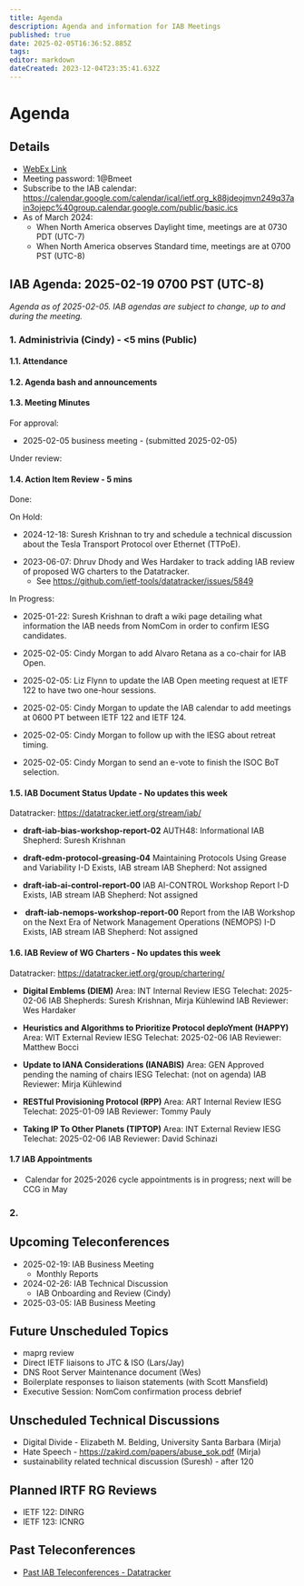 ```yaml
---
title: Agenda
description: Agenda and information for IAB Meetings
published: true
date: 2025-02-05T16:36:52.885Z
tags: 
editor: markdown
dateCreated: 2023-12-04T23:35:41.632Z
---
```


# Agenda
## Details

* [WebEx Link](https://ietf.webex.com/ietf/j.php?MTID=m92c425d161e1be552b21d6b84b1c09f6)
* Meeting password: 1@Bmeet
* Subscribe to the IAB calendar: https://calendar.google.com/calendar/ical/ietf.org_k88jdeojmvn249q37ain3ojepc%40group.calendar.google.com/public/basic.ics
* As of March 2024:
    * When North America observes Daylight time, meetings are at 0730 PDT (UTC-7)
    * When North America observes Standard time, meetings are at 0700 PST (UTC-8)

## IAB Agenda: 2025-02-19 0700 PST (UTC-8) 

*Agenda as of 2025-02-05. IAB agendas are subject to change, up to and during the meeting.*


### 1. Administrivia (Cindy) - <5 mins (Public)

#### 1.1. Attendance 

#### 1.2. Agenda bash and announcements 

#### 1.3. Meeting Minutes 

For approval: 

* 2025-02-05 business meeting - (submitted 2025-02-05)

Under review:

#### 1.4. Action Item Review - 5 mins

Done:

    
On Hold:

* 2024-12-18: Suresh Krishnan to try and schedule a technical 
    discussion about the Tesla Transport Protocol over Ethernet 
    (TTPoE).
- 2023-06-07: Dhruv Dhody and Wes Hardaker to track adding IAB
    review of proposed WG charters to the Datatracker.
    - See https://github.com/ietf-tools/datatracker/issues/5849

In Progress: 

* 2025-01-22: Suresh Krishnan to draft a wiki page detailing what 
    information the IAB needs from NomCom in order to confirm IESG 
    candidates.

* 2025-02-05: Cindy Morgan to add Alvaro Retana as a co-chair for IAB 
    Open.

* 2025-02-05: Liz Flynn to update the IAB Open meeting request at 
    IETF 122 to have two one-hour sessions.

* 2025-02-05: Cindy Morgan to update the IAB calendar to add meetings 
    at 0600 PT between IETF 122 and IETF 124.

* 2025-02-05: Cindy Morgan to follow up with the IESG about retreat 
    timing.

* 2025-02-05: Cindy Morgan to send an e-vote to finish the ISOC BoT 
    selection.

#### 1.5. IAB Document Status Update - No updates this week

 Datatracker: https://datatracker.ietf.org/stream/iab/

*  **draft-iab-bias-workshop-report-02**
    AUTH48: Informational
    IAB Shepherd: Suresh Krishnan

*  **draft-edm-protocol-greasing-04**
    Maintaining Protocols Using Grease and Variability
    I-D Exists, IAB stream
    IAB Shepherd: Not assigned

*  **draft-iab-ai-control-report-00** 
    IAB AI-CONTROL Workshop Report
    I-D Exists, IAB stream
    IAB Shepherd: Not assigned
    
*   **draft-iab-nemops-workshop-report-00**
    Report from the IAB Workshop on the Next Era of Network Management
    Operations (NEMOPS)
    I-D Exists, IAB stream
    IAB Shepherd: Not assigned

#### 1.6. IAB Review of WG Charters - No updates this week

 Datatracker: https://datatracker.ietf.org/group/chartering/
  
* **Digital Emblems (DIEM)**
    Area: INT
    Internal Review
    IESG Telechat: 2025-02-06 
    IAB Shepherds: Suresh Krishnan, Mirja Kühlewind
    IAB Reviewer: Wes Hardaker
    
 * **Heuristics and Algorithms to Prioritize Protocol deploYment (HAPPY)**
    Area: WIT
    External Review 
    IESG Telechat: 2025-02-06
    IAB Reviewer: Matthew Bocci

*  **Update to IANA Considerations (IANABIS)**
    Area: GEN
    Approved pending the naming of chairs
    IESG Telechat: (not on agenda)
    IAB Reviewer: Mirja Kühlewind
    
 * **RESTful Provisioning Protocol (RPP)**
    Area: ART
    Internal Review 
    IESG Telechat: 2025-01-09
    IAB Reviewer: Tommy Pauly

*  **Taking IP To Other Planets (TIPTOP)**
    Area: INT
    External Review
    IESG Telechat: 2025-02-06
    IAB Reviewer: David Schinazi


#### 1.7 IAB Appointments

*  Calendar for 2025-2026 cycle appointments is in progress; next will 
    be CCG in May


### 2. 




## Upcoming Teleconferences 
* 2025-02-19: IAB Business Meeting
    - Monthly Reports
* 2024-02-26: IAB Technical Discussion
    - IAB Onboarding and Review (Cindy)
* 2025-03-05: IAB Business Meeting



## Future Unscheduled Topics 

* maprg review 
* Direct IETF liaisons to JTC & ISO (Lars/Jay)
* DNS Root Server Maintenance document (Wes)
* Boilerplate responses to liaison statements (with Scott Mansfield)
* Executive Session: NomCom confirmation process debrief


## Unscheduled Technical Discussions

* Digital Divide - Elizabeth M. Belding, University Santa Barbara (Mirja)
* Hate Speech - https://zakird.com/papers/abuse_sok.pdf (Mirja)
* sustainability related technical discussion (Suresh) - after 120


## Planned IRTF RG Reviews 

* IETF 122: DINRG
* IETF 123: ICNRG

## Past Teleconferences 

* [Past IAB Teleconferences - Datatracker](https://datatracker.ietf.org/group/iab/meetings/)


<!--
### Alternate Zoom info:

* [Zoom link](https://ietf.zoom.us/j/2649121587?pwd=dVJXTHRoQ2RqeE5tY2huWFFDdTFpdz09)
* Passcode: 1234
-->
